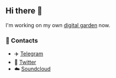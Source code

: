 ## Hi there 👋
I'm working on my own [digital garden](https://garden.famiclone.ml) now.

### 🏡 Contacts
- ✈️ [Telegram](https://t.me/famiclone)
- 🦆 [Twitter](https://twitter.com/justddden)
- ☁️ [Soundcloud](https://soundcloud.com/nka8)
